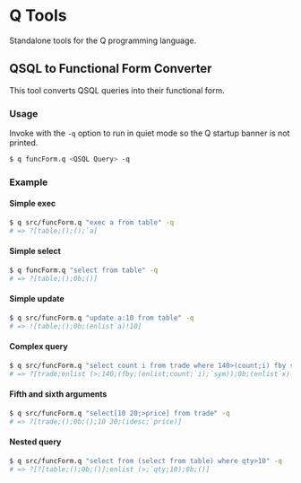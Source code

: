 
# Q Tools

Standalone tools for the Q programming language.

## QSQL to Functional Form Converter

This tool converts QSQL queries into their functional form.

### Usage

Invoke with the `-q` option to run in quiet mode so the Q startup banner is not printed.

```bash
$ q funcForm.q <QSQL Query> -q
```

### Example

#### Simple exec

```bash
$ q src/funcForm.q "exec a from table" -q
# => ?[table;();();`a]
```

#### Simple select

```bash
$ q funcForm.q "select from table" -q
# => ?[table;();0b;()]
```

#### Simple update

```bash
$ q src/funcForm.q "update a:10 from table" -q
# => ![table;();0b;(enlist`a)!10]
```

#### Complex query

```bash
$ q src/funcForm.q "select count i from trade where 140>(count;i) fby sym" -q
# => ?[trade;enlist (>;140;(fby;(enlist;count;`i);`sym));0b;(enlist`x)!enlist (count;`i)]
```

#### Fifth and sixth arguments

```bash
$ q src/funcForm.q "select[10 20;>price] from trade" -q
# => ?[trade;();0b;();10 20;(idesc;`price)]
```

#### Nested query

```bash
$ q src/funcForm.q "select from (select from table) where qty>10" -q
# => ?[?[table;();0b;()];enlist (>;`qty;10);0b;()]
```
